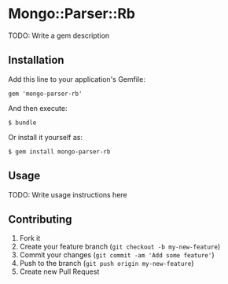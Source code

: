 # Mongo::Parser::Rb

TODO: Write a gem description

## Installation

Add this line to your application's Gemfile:

    gem 'mongo-parser-rb'

And then execute:

    $ bundle

Or install it yourself as:

    $ gem install mongo-parser-rb

## Usage

TODO: Write usage instructions here

## Contributing

1. Fork it
2. Create your feature branch (`git checkout -b my-new-feature`)
3. Commit your changes (`git commit -am 'Add some feature'`)
4. Push to the branch (`git push origin my-new-feature`)
5. Create new Pull Request
